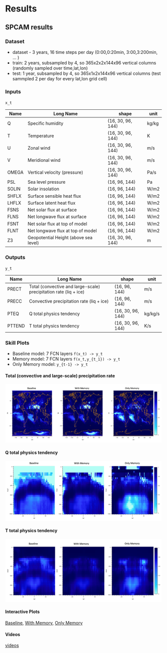 # Results
## SPCAM results

### Dataset

- dataset - 3 years, 16 time steps per day (0:00,0:20min, 3:00,3:200min, ... )
- train: 2 years, subsampled by 4, so 365x2x2x144x96 vertical columns (randomly sampled over time,lat,lon)
- test: 1 year, subsampled by 4, so 365x1x2x144x96 vertical columns (test sammpled 2 per day for every lat,lon grid cell)

### Inputs

`x_t`

| Name | Long Name | shape | unit |
| --- | --- | --- | --- |
| Q | Specific humidity | (16, 30, 96, 144) | kg/kg|
| T | Temperature | (16, 30, 96, 144) | K|
| U | Zonal wind | (16, 30, 96, 144) | m/s|
| V | Meridional wind | (16, 30, 96, 144) | m/s|
| OMEGA | Vertical velocity (pressure) | (16, 30, 96, 144) | Pa/s|
| PSL | Sea level pressure | (16, 96, 144) | Pa|
| SOLIN | Solar insolation | (16, 96, 144) | W/m2|
| SHFLX | Surface sensible heat flux | (16, 96, 144) | W/m2|
| LHFLX | Surface latent heat flux | (16, 96, 144) | W/m2|
| FSNS | Net solar flux at surface | (16, 96, 144) | W/m2|
| FLNS | Net longwave flux at surface | (16, 96, 144) | W/m2|
| FSNT | Net solar flux at top of model | (16, 96, 144) | W/m2|
| FLNT | Net longwave flux at top of model | (16, 96, 144) | W/m2|
| Z3 | Geopotential Height (above sea level) | (16, 30, 96, 144) | m|

### Outputs

`y_t`

| Name | Long Name | shape | unit |
| --- | --- | --- | --- |
| PRECT | Total (convective and large-scale) precipitation rate (liq + ice) | (16, 96, 144) | m/s|
| PRECC | Convective precipitation rate (liq + ice) | (16, 96, 144) | m/s|
| PTEQ | Q total physics tendency | (16, 30, 96, 144) | kg/kg/s|
| PTTEND | T total physics tendency | (16, 30, 96, 144) | K/s|

### Skill Plots

- Baseline model: 7 FCN layers  `f(x_t) -> y_t`
- Memory model: 7 FCN layers  `f(x_t,y_{t_1}) -> y_t`
- Only Memory model: `y_{t-1} -> y_t`

#### Total (convective and large-scale) precipitation rate
![precipitation rate](spcam/prec.png)

#### Q total physics tendency
![q tend](spcam/qt.png)

#### T total physics tendency
![t tend](spcam/tt.png)

#### Interactive Plots

[Baseline](spcam/plots_baseline.html), 
[With Memory](spcam/plots_memory.html), 
[Only Memory](spcam/plots_naive.html)

#### Videos
[videos](videos.md)


